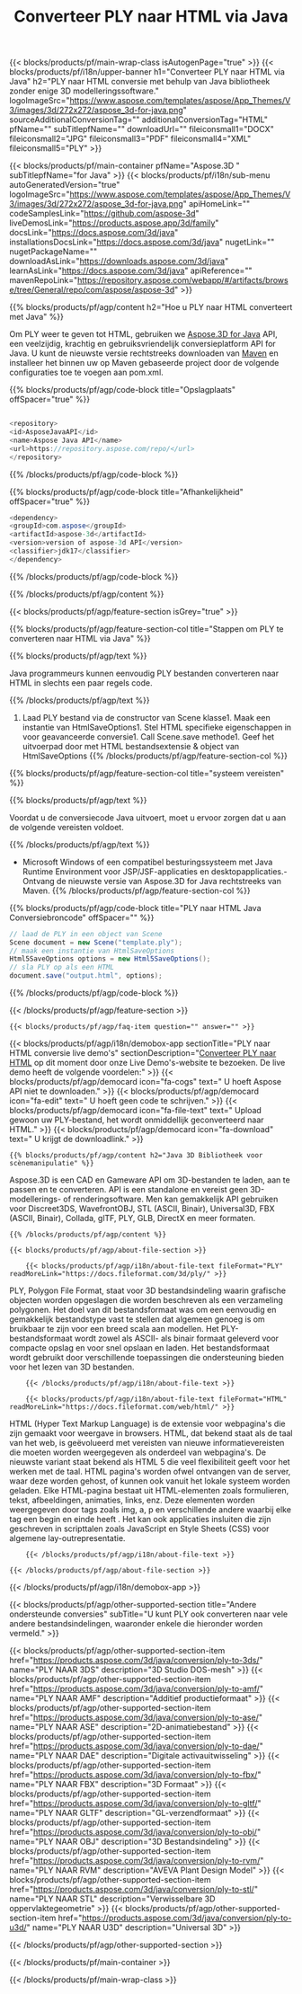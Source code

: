 ﻿---
title: Converteer PLY naar HTML via Java 
weight: 2340
url: /nl/java/conversion/ply-to-html/ 
description: Voorbeeld Java conversiecode voor PLY formaat naar HTML bestand. Gebruik deze voorbeeldcode om PLY naar HTML te converteren binnen elke web- of desktoptoepassing op Java.
---
{{< blocks/products/pf/main-wrap-class isAutogenPage="true" >}}
{{< blocks/products/pf/i18n/upper-banner h1="Converteer PLY naar HTML via Java" h2="PLY naar HTML conversie met behulp van Java bibliotheek zonder enige 3D modelleringssoftware." logoImageSrc="https://www.aspose.com/templates/aspose/App_Themes/V3/images/3d/272x272/aspose_3d-for-java.png" sourceAdditionalConversionTag="" additionalConversionTag="HTML" pfName="" subTitlepfName="" downloadUrl="" fileiconsmall1="DOCX" fileiconsmall2="JPG" fileiconsmall3="PDF" fileiconsmall4="XML" fileiconsmall5="PLY" >}}

{{< blocks/products/pf/main-container pfName="Aspose.3D " subTitlepfName="for Java" >}}
{{< blocks/products/pf/i18n/sub-menu autoGeneratedVersion="true" logoImageSrc="https://www.aspose.com/templates/aspose/App_Themes/V3/images/3d/272x272/aspose_3d-for-java.png" apiHomeLink="" codeSamplesLink="https://github.com/aspose-3d" liveDemosLink="https://products.aspose.app/3d/family" docsLink="https://docs.aspose.com/3d/java" installationsDocsLink="https://docs.aspose.com/3d/java" nugetLink="" nugetPackageName="" downloadAsLink="https://downloads.aspose.com/3d/java" learnAsLink="https://docs.aspose.com/3d/java" apiReference="" mavenRepoLink="https://repository.aspose.com/webapp/#/artifacts/browse/tree/General/repo/com/aspose/aspose-3d" >}}

{{% blocks/products/pf/agp/content h2="Hoe u PLY naar HTML converteert met Java" %}}

 Om PLY weer te geven tot HTML, gebruiken we
 [Aspose.3D for Java](https://products.aspose.com/3d/java) 
 API, een veelzijdig, krachtig en gebruiksvriendelijk conversieplatform API for Java. U kunt de nieuwste versie rechtstreeks downloaden van
 [Maven](https://repository.aspose.com/webapp/#/artifacts/browse/tree/General/repo/com/aspose/aspose-3d) 
 en installeer het binnen uw op Maven gebaseerde project door de volgende configuraties toe te voegen aan pom.xml.

{{% blocks/products/pf/agp/code-block title="Opslagplaats" offSpacer="true" %}}

```cs

<repository>
<id>AsposeJavaAPI</id>
<name>Aspose Java API</name>
<url>https://repository.aspose.com/repo/</url>
</repository>


```

{{% /blocks/products/pf/agp/code-block %}}

{{% blocks/products/pf/agp/code-block title="Afhankelijkheid" offSpacer="true" %}}

```cs
<dependency>
<groupId>com.aspose</groupId>
<artifactId>aspose-3d</artifactId>
<version>version of aspose-3d API</version>
<classifier>jdk17</classifier>
</dependency>


```

{{% /blocks/products/pf/agp/code-block %}}

{{% /blocks/products/pf/agp/content %}}

{{< blocks/products/pf/agp/feature-section isGrey="true" >}}

{{% blocks/products/pf/agp/feature-section-col title="Stappen om PLY te converteren naar HTML via Java" %}}

{{% blocks/products/pf/agp/text %}}

 Java programmeurs kunnen eenvoudig PLY bestanden converteren naar HTML in slechts een paar regels code.

{{% /blocks/products/pf/agp/text %}}

1. Laad PLY bestand via de constructor van Scene klasse1. Maak een instantie van HtmlSaveOptions1. Stel HTML specifieke eigenschappen in voor geavanceerde conversie1. Call Scene.save methode1. Geef het uitvoerpad door met HTML bestandsextensie & object van HtmlSaveOptions
{{% /blocks/products/pf/agp/feature-section-col %}}

{{% blocks/products/pf/agp/feature-section-col title="systeem vereisten" %}}

{{% blocks/products/pf/agp/text %}}

 Voordat u de conversiecode Java uitvoert, moet u ervoor zorgen dat u aan de volgende vereisten voldoet.

{{% /blocks/products/pf/agp/text %}}

- Microsoft Windows of een compatibel besturingssysteem met Java Runtime Environment voor JSP/JSF-applicaties en desktopapplicaties.- Ontvang de nieuwste versie van Aspose.3D for Java rechtstreeks van Maven.
{{% /blocks/products/pf/agp/feature-section-col %}}

{{% blocks/products/pf/agp/code-block title="PLY naar HTML Java Conversiebroncode" offSpacer="" %}}

```cs
// laad de PLY in een object van Scene 
Scene document = new Scene("template.ply");
// maak een instantie van HtmlSaveOptions 
Html5SaveOptions options = new Html5SaveOptions();
// sla PLY op als een HTML 
document.save("output.html", options);   


```

{{% /blocks/products/pf/agp/code-block %}}

{{< /blocks/products/pf/agp/feature-section >}}

    {{< blocks/products/pf/agp/faq-item question="" answer="" >}}
 

<!-- aboutfile Starts -->

{{< blocks/products/pf/agp/i18n/demobox-app sectionTitle="PLY naar HTML conversie live demo\'s" sectionDescription="[Converteer PLY naar HTML](https://products.aspose.app/3d/conversion/ply-to-html) op dit moment door onze Live Demo\'s-website te bezoeken. De live demo heeft de volgende voordelen:" >}}
        {{< blocks/products/pf/agp/democard icon="fa-cogs" text=" U hoeft Aspose API niet te downloaden." >}}
        {{< blocks/products/pf/agp/democard icon="fa-edit" text=" U hoeft geen code te schrijven." >}}
        {{< blocks/products/pf/agp/democard icon="fa-file-text" text=" Upload gewoon uw PLY-bestand, het wordt onmiddellijk geconverteerd naar HTML." >}}
        {{< blocks/products/pf/agp/democard icon="fa-download" text=" U krijgt de downloadlink." >}}

    {{% blocks/products/pf/agp/content h2="Java 3D Bibliotheek voor scènemanipulatie" %}}

 Aspose.3D is een CAD en Gameware API om 3D-bestanden te laden, aan te passen en te converteren. API is een standalone en vereist geen 3D-modellerings- of renderingsoftware. Men kan gemakkelijk API gebruiken voor Discreet3DS, WavefrontOBJ, STL (ASCII, Binair), Universal3D, FBX (ASCII, Binair), Collada, glTF, PLY, GLB, DirectX en meer formaten. 



    {{% /blocks/products/pf/agp/content %}}

    {{< blocks/products/pf/agp/about-file-section >}}

        {{< blocks/products/pf/agp/i18n/about-file-text fileFormat="PLY" readMoreLink="https://docs.fileformat.com/3d/ply/" >}}

PLY, Polygon File Format, staat voor 3D bestandsindeling waarin grafische objecten worden opgeslagen die worden beschreven als een verzameling polygonen. Het doel van dit bestandsformaat was om een eenvoudig en gemakkelijk bestandstype vast te stellen dat algemeen genoeg is om bruikbaar te zijn voor een breed scala aan modellen. Het PLY-bestandsformaat wordt zowel als ASCII- als binair formaat geleverd voor compacte opslag en voor snel opslaan en laden. Het bestandsformaat wordt gebruikt door verschillende toepassingen die ondersteuning bieden voor het lezen van 3D bestanden.


        {{< /blocks/products/pf/agp/i18n/about-file-text >}}

        {{< blocks/products/pf/agp/i18n/about-file-text fileFormat="HTML" readMoreLink="https://docs.fileformat.com/web/html/" >}}

HTML (Hyper Text Markup Language) is de extensie voor webpagina's die zijn gemaakt voor weergave in browsers. HTML, dat bekend staat als de taal van het web, is geëvolueerd met vereisten van nieuwe informatievereisten die moeten worden weergegeven als onderdeel van webpagina's. De nieuwste variant staat bekend als HTML 5 die veel flexibiliteit geeft voor het werken met de taal. HTML pagina's worden ofwel ontvangen van de server, waar deze worden gehost, of kunnen ook vanuit het lokale systeem worden geladen. Elke HTML-pagina bestaat uit HTML-elementen zoals formulieren, tekst, afbeeldingen, animaties, links, enz. Deze elementen worden weergegeven door tags zoals img, a, p en verschillende andere waarbij elke tag een begin en einde heeft . Het kan ook applicaties insluiten die zijn geschreven in scripttalen zoals JavaScript en Style Sheets (CSS) voor algemene lay-outrepresentatie.


        {{< /blocks/products/pf/agp/i18n/about-file-text >}}

    {{< /blocks/products/pf/agp/about-file-section >}}

{{< /blocks/products/pf/agp/i18n/demobox-app >}}

<!-- aboutfile Ends -->

{{< blocks/products/pf/agp/other-supported-section title="Andere ondersteunde conversies" subTitle="U kunt PLY ook converteren naar vele andere bestandsindelingen, waaronder enkele die hieronder worden vermeld." >}}

{{< blocks/products/pf/agp/other-supported-section-item href="https://products.aspose.com/3d/java/conversion/ply-to-3ds/" name="PLY NAAR 3DS" description="3D Studio DOS-mesh" >}}
{{< blocks/products/pf/agp/other-supported-section-item href="https://products.aspose.com/3d/java/conversion/ply-to-amf/" name="PLY NAAR AMF" description="Additief productieformaat" >}}
{{< blocks/products/pf/agp/other-supported-section-item href="https://products.aspose.com/3d/java/conversion/ply-to-ase/" name="PLY NAAR ASE" description="2D-animatiebestand" >}}
{{< blocks/products/pf/agp/other-supported-section-item href="https://products.aspose.com/3d/java/conversion/ply-to-dae/" name="PLY NAAR DAE" description="Digitale activauitwisseling" >}}
{{< blocks/products/pf/agp/other-supported-section-item href="https://products.aspose.com/3d/java/conversion/ply-to-fbx/" name="PLY NAAR FBX" description="3D Formaat" >}}
{{< blocks/products/pf/agp/other-supported-section-item href="https://products.aspose.com/3d/java/conversion/ply-to-gltf/" name="PLY NAAR GLTF" description="GL-verzendformaat" >}}
{{< blocks/products/pf/agp/other-supported-section-item href="https://products.aspose.com/3d/java/conversion/ply-to-obj/" name="PLY NAAR OBJ" description="3D Bestandsindeling" >}}
{{< blocks/products/pf/agp/other-supported-section-item href="https://products.aspose.com/3d/java/conversion/ply-to-rvm/" name="PLY NAAR RVM" description="AVEVA Plant Design Model" >}}
{{< blocks/products/pf/agp/other-supported-section-item href="https://products.aspose.com/3d/java/conversion/ply-to-stl/" name="PLY NAAR STL" description="Verwisselbare 3D oppervlaktegeometrie" >}}
{{< blocks/products/pf/agp/other-supported-section-item href="https://products.aspose.com/3d/java/conversion/ply-to-u3d/" name="PLY NAAR U3D" description="Universal 3D" >}}

{{< /blocks/products/pf/agp/other-supported-section >}}

{{< /blocks/products/pf/main-container >}}
    
{{< /blocks/products/pf/main-wrap-class >}}